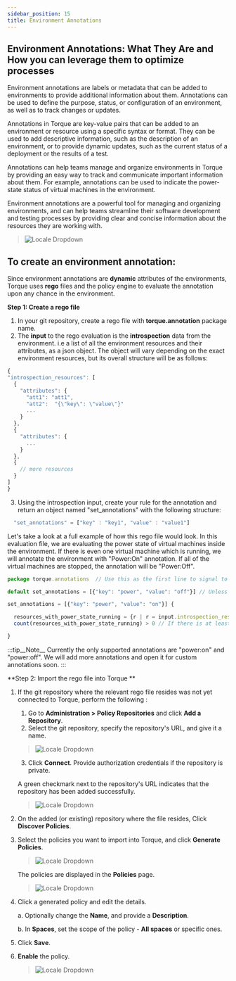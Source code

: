 ```yaml
---
sidebar_position: 15
title: Environment Annotations
---
```


## __Environment Annotations: What They Are and How you can leverage them to optimize processes__

Environment annotations are labels or metadata that can be added to environments to provide additional information about them. Annotations can be used to define the purpose, status, or configuration of an environment, as well as to track changes or updates.

Annotations in Torque are key-value pairs that can be added to an environment or resource using a specific syntax or format. They can be used to add descriptive information, such as the description of an environment, or to provide dynamic updates, such as the current status of a deployment or the results of a test.

Annotations can help teams manage and organize environments in Torque by providing an easy way to track and communicate important information about them. For example, annotations can be used to indicate the power-state status of virtual machines in the environment. 

Environment annotations are a powerful tool for managing and organizing environments, and can help teams streamline their software development and testing processes by providing clear and concise information about the resources they are working with.

> ![Locale Dropdown](/img/annotations.png)

## __To create an environment annotation:__

Since environment annotations are __dynamic__ attributes of the environments, Torque uses __rego__ files and the policy engine to evaluate the annotation upon any chance in the environment. 

**Step 1: Create a rego file**

1. In your git repository, create a rego file with __torque.annotation__ package name.
2. The __input__ to the rego evaluation is the __introspection__ data from the environment. i.e a list of all the environment resources and their attributes, as a json object. The object will vary depending on the exact environment resources, but its overall structure will be as follows:
  ```jsx title=introspection.json
  {
  "introspection_resources": [
    {
      "attributes": {
        "att1": "att1",
        "att2":  "{\"key\": \"value\"}"
        ...
      }
    },
    {
      "attributes": {
        ...
      }
    },
    {
      // more resources
    }
  ]
  }
  ```
3. Using the introspection input, create your rule for the annotation and return an object named "set_annotations" with the following structure:
  ```jsx
    "set_annotations" = ["key" : "key1", "value" : "value1"]
  ```

Let's take a look at a full example of how this rego file would look. In this evaluation file, we are evaluating the power state of virtual machines inside the environment. If there is even one virtual machine which is running, we will annotate the environment with "Power:On" annotation. If all of the virtual machines are stopped, the annotation will be "Power:Off".

```jsx title=power_state.rego
package torque.annotations  // Use this as the first line to signal to Torque this file is for evaluating environment annotations.

default set_annotations = [{"key": "power", "value": "off"}] // Unless we will find at least one running VM, we will return this default annotation of "Power:Off". 

set_annotations = [{"key": "power", "value": "on"}] { 

  resources_with_power_state_running = {r | r = input.introspection_resources[_]; r.attributes.power_state == "running"} // In this case, every virtual machine has an attribute named "power_state" which can be either "running" or "stopped". We are iterating all power_state attribute values which equal to "running".
  count(resources_with_power_state_running) > 0 // If there is at least 1, we return "Power:On".

}
```
:::tip__Note__
Currently the only supported annotations are "power:on" and "power:off". We will add more annotations and open it for custom annotations soon.
:::

**Step 2: Import the rego file into Torque **

1. If the git repository where the relevant rego file resides was not yet connected to Torque, perform the following :
   1. Go to __Administration > Policy Repositories__ and click __Add a Repository__.
   2. Select the git repository, specify the repository's URL, and give it a name.
   > ![Locale Dropdown](/img/repository-information.png)
   3. Click __Connect__. Provide authorization credentials if the repository is private.

    A green checkmark next to the repository's URL indicates that the repository has been added successfully.
      > ![Locale Dropdown](/img/repository-connection.png)
2. On the added (or existing) repository where the file resides, Click __Discover Policies__.
3. Select the policies you want to import into Torque, and click __Generate Policies__.
   > ![Locale Dropdown](/img/policy-import.png)

    The policies are displayed in the __Policies__ page.
   > ![Locale Dropdown](/img/new-custom-policies.png)    
4. Click a generated policy and edit the details.

   a. Optionally change the __Name__, and provide a __Description__.

   b. In __Spaces__, set the scope of the policy - __All spaces__ or specific ones.
   
5. Click __Save__.
6. __Enable__ the policy.
   > ![Locale Dropdown](/img/enable-custom-policy.png)    